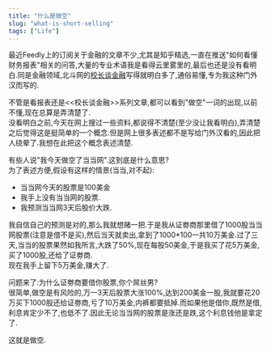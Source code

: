 ```yaml
---
title: "什么是做空"
slug: "what-is-short-selling"
tags: ["Life"]
---
```




最近Feedly上的订阅关于金融的文章不少,尤其是知乎精选,一直在推送"如何看懂财务报表"相关的问答,大量的专业术语我是看得云里雾里的,最后也还是没有看明白.同是金融领域,北斗网的[校长谈金融](http://www.ibeidou.org/archives/47902)写得就明白多了,通俗易懂,专为我这种门外汉而写的.

不管是看报表还是<<校长谈金融>>系列文章,都可以看到"做空"一词的出现,以前不懂,现在总算是弄清楚了.  
没看明白之前,今天在网上搜过一些资料,都说得不清楚(至少没让我看明白),弄清楚之后觉得这是挺简单的一个概念.但是网上很多表述都不是写给门外汉看的,因此把人绕晕了.我想在此把这个概念表述清楚.

有些人说"我今天做空了当当网".这到底是什么意思?  
为了表述方便,假设有这样的情景(当当,对不起):  

- 当当网今天的股票是100美金
- 我手上没有当当网的股票.
- 我预测当当网3天后股价大跌.

我自信自己的预测是对的,那么我就想赌一把.于是我从证劵商那里借了1000股当当网股票(注意是借不是买),然后当天就卖出,拿到了1000*100一共10万美金.过了三天,当当的股票果然如我所言,大跌了50%,现在每股50美金,于是我买了花5万美金,买了1000股,还给了证劵商.  
现在我手上留下5万美金,赚大了.

问题来了:为什么证劵商要借你股票,你个屌丝男?  
很简单,做空是有风险的,万一3天后股票大涨100%,达到200美金一股,我就要花20万买下1000股还给证劵商,亏了10万美金,内裤都要抵掉.而如果他是借你,既然是借,利息肯定少不了,也低不了.因此无论当当网的股票是涨还是跌,这个利息钱他是拿定了.

这就是做空.

